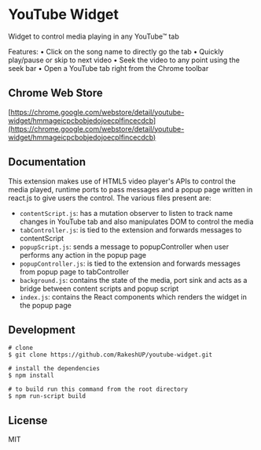 # YouTube Widget
Widget to control media playing in any YouTube™ tab

Features:
 • Click on the song name to directly go the tab
 • Quickly play/pause or skip to next video
 • Seek the video to any point using the seek bar
 • Open a YouTube tab right from the Chrome toolbar
 
## Chrome Web Store 
[https://chrome.google.com/webstore/detail/youtube-widget/hmmageicpcbobjedojoecplfincecdcb](https://chrome.google.com/webstore/detail/youtube-widget/hmmageicpcbobjedojoecplfincecdcb)

## Documentation
This extension makes use of HTML5 video player's APIs to control the media played, runtime ports to pass messages and a popup page written in react.js to give users the control.
The various files present are:
* `contentScript.js`: has a mutation observer to listen to track name changes in YouTube tab and also manipulates DOM to control the media
* `tabController.js`: is tied to the extension and forwards messages to contentScript
* `popupScript.js`: sends a message to popupController when user performs any action in the popup page
* `popupController.js`: is tied to the extension and forwards messages from popup page to tabController
* `background.js`: contains the state of the media, port sink and acts as a bridge between content scripts and popup script
* `index.js`: contains the React components which renders the widget in the popup page

## Development
```
# clone
$ git clone https://github.com/RakeshUP/youtube-widget.git

# install the dependencies
$ npm install

# to build run this command from the root directory
$ npm run-script build
```

## License
MIT

